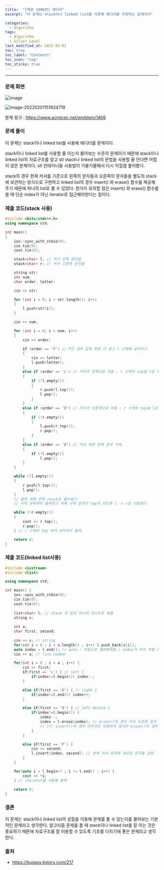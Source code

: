 ```yaml
---
title:  "[백준 1406번] 에디터"
excerpt: "이 문제는 stack이나 linked list를 사용해 에디터를 구현하는 문제이다"

categories:
  - Algorithm
tags:
  - Algorithm
  - Silver Level
last_modified_at: 2022-02-01 
toc: true
toc_label: "Contents"
toc_icon: "cog"
toc_sticky: true
---
```


---


### 문제 화면

![image](https://user-images.githubusercontent.com/54565079/151921585-c7e7fd64-acd2-4474-9e7d-e109043e5cef.png)

![image-20220201151934719](C:\Users\syh-3\AppData\Roaming\Typora\typora-user-images\image-20220201151934719.png)

문제 링크 : <https://www.acmicpc.net/problem/1406> 



### 문제 풀이

이 문제는 stack이나 linked list를 사용해 에디터를 문제이다. 

 stack이나 linked list를 사용할 줄 아는지 물어보는 수준의 문제이기 때문에 stack이나 linked list의 자료구조를 알고 stl stack나 linked list의 문법을 사용할 줄 안다면 어렵지 않은 문제이다. stl 컨테이너들 사용법이 가물가물해서 다시 익힐겸 풀어봤다. 

stack의 경우 현재 커서를 기준으로 왼쪽의 문자들과 오른쪽의 문자들을 별도의 stack에 보관하는 방식으로 구현하고 linked list의 경우 insert() 와 erase() 함수를 제공해주기 때문에 하나의 list로 풀 수 있었다. 한가지 유의할 점은 insert() 와 erase() 함수를 쓸 때 단순 index가 아닌 iterator로 접근해야한다는 점이다. 

 

### 제출 코드(stack 사용)

```c++
#include <bits/stdc++.h>
using namespace std;

int main()
{
    ios::sync_with_stdio(0);
    cin.tie(0);
    cout.tie(0);

    stack<char> l; // 커서 왼쪽 문자열
    stack<char> r; // 커서 오른쪽 문자열

    string str;
    int num;
    char order, letter;

    cin >> str;

    for (int i = 0; i < str.length(); i++)
    {
        l.push(str[i]);
    }

    cin >> num;

    for (int i = 0; i < num; i++)
    {
        cin >> order;

        if (order == 'P') // P인 경우 입력 한번 더 받고 l 스택에 넣어주기
        {
            cin >> letter;
            l.push(letter);
        }
        else if (order == 'L') // 커서가 왼쪽으로 이동 : l 스택의 top을 r로 이동
        {
            if (!l.empty())
            {
                r.push(l.top());
                l.pop();
            }
        }
        else if (order == 'D') // 커서가 오른쪽으로 이동 : r 스택의 top을 l로 이동
        {
            if (!r.empty())
            {
                l.push(r.top());
                r.pop();
            }
        }
        else if (order == 'B') // 커서 바로 왼쪽 문자 삭제
        {
            if (!l.empty())
                l.pop();
        }
    }

    while (!l.empty())
    {
        r.push(l.top());
        l.pop();
    } 
    // 출력 위해 한쪽 stack로 몰아넣기 
    // 시작 문자부터 출력하기 위해 시작 문자가 top이 되도록 l -> r로 이동한다

    while (!r.empty())
    {
        cout << r.top();
        r.pop();
    } // r 스택의 top 부터 바닥까지 출력

    return 0;
}
```



### 제출 코드(linked list사용)

```c++
#include <iostream>
#include <list>

using namespace std;

int main() {
    ios::sync_with_stdio(0);
    cin.tie(0);
    cout.tie(0);
    
    list<char> l; // stack 과 달리 하나의 리스트로 해결
    string s;
    
    int a;
    char first, second;
    
    cin >> s; // string
    for(int i = 0 ; i < s.length() ; i++) l.push_back(s[i]);
    auto index = l.end(); // auto : 자동으로 형변환해줌 / index가 커서 역할 / 현재 시점에서는 문자열 가장 뒤에 커서가 위치함
    cin >> a; // line number

    for(int i = 0 ; i < a ; i++) {
        cin >> first;
        if(first == 'L') { // left 1
            if(index!=l.begin()) index--;
        }

        else if(first == 'D') { // right 1
            if(index!=l.end()) index++;
        }

        else if(first == 'B') { // left delete 1
            if(index!=l.begin()) {
                index--;
                index = l.erase(index); // erase()의 경우 커서 오른쪽 문자 지우게 됨
                // cf) insert()의 경우 아무것도 반환하지 않지만 erase()의 경우 iterator를 반환하기 때문에 erase함수를 쓸 경우에는 iterator를 받아서 갱신(저장)하는 방식으로 구현해 주어야 한다
            }
        }

        else if(first == 'P') {
            cin >> second;
            l.insert(index, second); // 현재 커서 위치에 새로운 문자를 삽입
        }
    }

    for(auto i = l.begin() ; i != l.end() ; i++) {
        cout << *i;
    } // iterator를 사용해 출력

    return 0;
}
```



### 결론

이 문제는 stack이나 linked list의 성질을 이용해 문제를 풀 수 있는지를 물어보는 기본적인 문제라고 생각한다. 알고리즘 문제를 풀 때 stack이나 linked list를 잘 아는 것은 중요하기 때문에 자료구조를 잘 이용할 수 있도록 기초를 다지기에 좋은 문제라고 생각한다. 



### 출처

- <https://hugssy.tistory.com/217>

